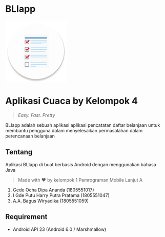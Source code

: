# BLIapp
 
![iconapp](https://github.com/bagushikano/BLIapp/blob/main/app/src/main/res/mipmap-xxxhdpi/ic_launcher_round.png)

# Aplikasi Cuaca by Kelompok 4
> *Easy. Fast. Pretty*
>
BLIapp adalah sebuah aplikasi aplikasi pencatatan daftar belanjaan untuk membantu pengguna dalam menyelesaikan permasalahan dalam perencanaan belanjaan


## Tentang
Aplikasi BLIapp di buat berbasis Android dengan menggunakan bahasa Java
> Made with ❤ by kelompok 1 Pemrograman Mobile Lanjut A
 1. Gede Ocha Dipa Ananda (1805551017)
 2. I Gde Putu Harry Putra Pratama (1805551047)
 3. A.A. Bagus Wiryadika (1805551059)


## Requirement

 - Android API 23 (Android 6.0 / Marshmallow)
